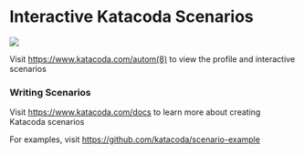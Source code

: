 # Interactive Katacoda Scenarios

[![](http://shields.katacoda.com/katacoda/autom(8)/count.svg)](https://www.katacoda.com/autom(8) "Get your profile on Katacoda.com")

Visit https://www.katacoda.com/autom(8) to view the profile and interactive scenarios

### Writing Scenarios
Visit https://www.katacoda.com/docs to learn more about creating Katacoda scenarios

For examples, visit https://github.com/katacoda/scenario-example
